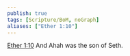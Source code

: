 ```yaml
---
publish: true
tags: [Scripture/BoM, noGraph]
aliases: ["Ether 1:10"]
---
```

[Ether 1:10](https://churchofjesuschrist.org/study/scriptures/bofm/ether/1?lang=eng&id=p10#p10) And Ahah was the son of Seth.
